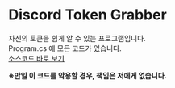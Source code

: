 # Discord Token Grabber
자신의 토큰을 쉽게 알 수 있는 프로그램입니다. <br>
Program.cs 에 모든 코드가 있습니다. <br>
<a href="https://github.com/1-EXON/Discord-Token-Grabber/blob/master/TokenGrabber/TokenGrabber/Program.cs" target="_blank">소스코드 바로 보기
</a>

<b>※만일 이 코드를 악용할 경우, 책임은 저에게 없습니다.</b>
